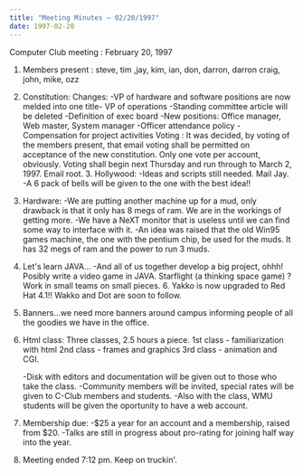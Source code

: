 ```yaml
---
title: "Meeting Minutes – 02/20/1997"
date: 1997-02-20
---
```

Computer Club meeting : February 20, 1997 </p><p>
1.  Members present : steve, tim ,jay, kim, ian, don, darron, darron 	craig, john, mike, ozz </p><p>
2.  Constitution: 	Changes: 	  -VP of hardware and software positions are now melded into one 	   title- VP of operations 	  -Standing committee article will be deleted 	  -Definition of exec board 	  -New positions: Office manager, Web master, System manager 	  -Officer attendance policy 	  -Compensation for project activities 	Voting : 	  It was decided, by voting of the members present, that email            voting shall be permitted on acceptance of the new             constitution.  Only one vote per account, obviously. 	  Voting shall begin next Thursday and run through to March 2, 	   1997.  Email root. 	    3.  Hollywood: 	-Ideas and scripts still needed.   Mail Jay. 	-A 6 pack of bells will be given to the one with the best idea!! </p><p>
4.  Hardware: 	-We are putting another machine up for a mud, only drawback is 	 that it only has 8 megs of ram.  We are in the workings of 	 getting more. 	-We have a NeXT monitor that is useless until we can find some 	  way to interface with it. 	-An idea was raised that the old Win95 games machine, the one with  	 the pentium chip, be used for the muds.  It has 32 megs of ram 	 and the power to run 3 muds. </p><p>
5.  Let's learn JAVA... 	-And all of us together develop a big project, 	 ohhh! Posibly write a video game in JAVA.  Starflight (a 	 thinking space game) ?  Work in small teams on small pieces.   	  6.  Yakko is now upgraded to Red Hat 4.1!!  Wakko and Dot are soon to     follow. </p><p>
7.  Banners...we need more banners around campus informing people of all     the goodies we have in the office. </p><p>
8.  Html class: 	Three classes, 2.5 hours a piece. 	  1st class - familiarization with html 	  2nd class - frames and graphics 	  3rd class - animation and CGI. </p><p>
 	-Disk with editors and documentation will be given out to those 	 who take the class. 	-Community members will be invited, special rates will be given to 	 C-Club members and students. 	-Also with the class, WMU students will be given the oportunity  	 to have a web account. </p><p>
9.  Membership due: 	-$25 a year for an account and a membership, raised from $20. 	-Talks are still in progress about pro-rating for joining half 	 way into the year. </p><p>
10.  Meeting ended 7:12 pm.  Keep on truckin'. </p>
